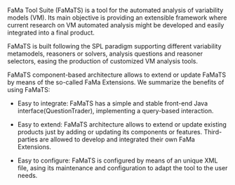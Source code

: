 FaMa Tool Suite (FaMaTS) is a tool for the automated analysis of variability models (VM). Its main objective is providing an extensible framework where current research on VM automated analysis might be developed and easily integrated into a final product.

FaMaTS is built following the SPL paradigm supporting different variability metamodels, reasoners or solvers, analysis questions and reasoner selectors, easing the production of customized VM analysis tools.

FaMaTS component-based architecture allows to extend or update FaMaTS by means of the so-called FaMa Extensions. We summarize the benefits of using FaMaTS:


  * Easy to integrate: FaMaTS has a simple and stable front-end Java interface(QuestionTrader), implementing a query-based interaction.

  * Easy to extend: FaMaTS architecture allows to extend or update existing products just by adding or updating its components or features. Third-parties are allowed to develop and integrated their own FaMa Extensions.

  * Easy to configure: FaMaTS is configured by means of an unique XML file, asing its maintenance and configuration to adapt the tool to the user needs.
